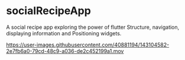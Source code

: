# socialRecipeApp
A social recipe app exploring the power of flutter Structure, navigation, displaying information and  Positioning widgets.

https://user-images.githubusercontent.com/40881194/143104582-2e7fb6a0-79cd-48c9-a036-de2c452199a1.mov


